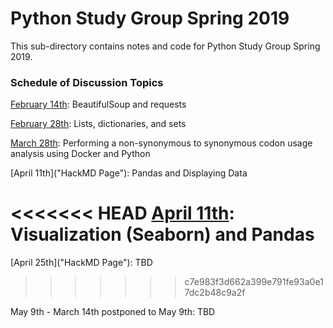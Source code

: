 # Python Study Group Spring 2019

This sub-directory contains notes and code for Python Study Group Spring 2019.

### Schedule of Discussion Topics

[February 14th](https://hackmd.io/i2zloKidRl24YLK6IhQVNQ?view "HackMD Page"): BeautifulSoup and requests

[February 28th](https://hackmd.io/YXXu7mVjSH2lQ1Hj04w1Mw "HackMD Page"): Lists, dictionaries, and sets

[March 28th](https://hackmd.io/ABIkl3vtSiOmFGSHZEw6rA?both): Performing a non-synonymous to synonymous codon usage analysis using Docker and Python

[April 11th]("HackMD Page"): Pandas and Displaying Data

<<<<<<< HEAD
[April 11th](apr11/apr11.md): Visualization (Seaborn) and Pandas
=======
[April 25th]("HackMD Page"): TBD
>>>>>>> c7e983f3d662a399e791fe93a0e17dc2b48c9a2f

May 9th - March 14th postponed to May 9th: TBD

